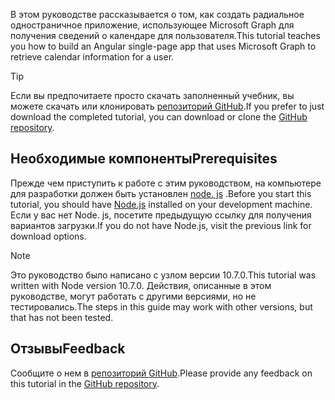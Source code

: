 <!-- markdownlint-disable MD002 MD041 -->

<span data-ttu-id="3f0c7-101">В этом руководстве рассказывается о том, как создать радиальное одностраничное приложение, использующее Microsoft Graph для получения сведений о календаре для пользователя.</span><span class="sxs-lookup"><span data-stu-id="3f0c7-101">This tutorial teaches you how to build an Angular single-page app that uses Microsoft Graph to retrieve calendar information for a user.</span></span>

> [!TIP]
> <span data-ttu-id="3f0c7-102">Если вы предпочитаете просто скачать заполненный учебник, вы можете скачать или клонировать [репозиторий GitHub](https://github.com/microsoftgraph/msgraph-training-angularspa).</span><span class="sxs-lookup"><span data-stu-id="3f0c7-102">If you prefer to just download the completed tutorial, you can download or clone the [GitHub repository](https://github.com/microsoftgraph/msgraph-training-angularspa).</span></span>

## <a name="prerequisites"></a><span data-ttu-id="3f0c7-103">Необходимые компоненты</span><span class="sxs-lookup"><span data-stu-id="3f0c7-103">Prerequisites</span></span>

<span data-ttu-id="3f0c7-104">Прежде чем приступить к работе с этим руководством, на компьютере для разработки должен быть установлен [node. js](https://nodejs.org) .</span><span class="sxs-lookup"><span data-stu-id="3f0c7-104">Before you start this tutorial, you should have [Node.js](https://nodejs.org) installed on your development machine.</span></span> <span data-ttu-id="3f0c7-105">Если у вас нет Node. js, посетите предыдущую ссылку для получения вариантов загрузки.</span><span class="sxs-lookup"><span data-stu-id="3f0c7-105">If you do not have Node.js, visit the previous link for download options.</span></span>

> [!NOTE]
> <span data-ttu-id="3f0c7-106">Это руководство было написано с узлом версии 10.7.0.</span><span class="sxs-lookup"><span data-stu-id="3f0c7-106">This tutorial was written with Node version 10.7.0.</span></span> <span data-ttu-id="3f0c7-107">Действия, описанные в этом руководстве, могут работать с другими версиями, но не тестировались.</span><span class="sxs-lookup"><span data-stu-id="3f0c7-107">The steps in this guide may work with other versions, but that has not been tested.</span></span>

## <a name="feedback"></a><span data-ttu-id="3f0c7-108">Отзывы</span><span class="sxs-lookup"><span data-stu-id="3f0c7-108">Feedback</span></span>

<span data-ttu-id="3f0c7-109">Сообщите о нем в [репозиторий GitHub](https://github.com/microsoftgraph/msgraph-training-angularspa).</span><span class="sxs-lookup"><span data-stu-id="3f0c7-109">Please provide any feedback on this tutorial in the [GitHub repository](https://github.com/microsoftgraph/msgraph-training-angularspa).</span></span>